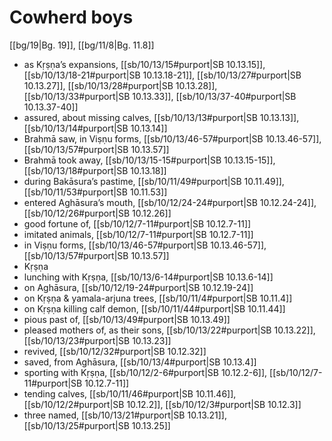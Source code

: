 # Cowherd boys

[[bg/19|Bg. 19]], [[bg/11/8|Bg. 11.8]]

* as Kṛṣṇa’s expansions, [[sb/10/13/15#purport|SB 10.13.15]], [[sb/10/13/18-21#purport|SB 10.13.18-21]], [[sb/10/13/27#purport|SB 10.13.27]], [[sb/10/13/28#purport|SB 10.13.28]], [[sb/10/13/33#purport|SB 10.13.33]], [[sb/10/13/37-40#purport|SB 10.13.37-40]]
* assured, about missing calves, [[sb/10/13/13#purport|SB 10.13.13]], [[sb/10/13/14#purport|SB 10.13.14]]
* Brahmā saw, in Viṣṇu forms, [[sb/10/13/46-57#purport|SB 10.13.46-57]], [[sb/10/13/57#purport|SB 10.13.57]]
* Brahmā took away, [[sb/10/13/15-15#purport|SB 10.13.15-15]], [[sb/10/13/18#purport|SB 10.13.18]]
* during Bakāsura’s pastime, [[sb/10/11/49#purport|SB 10.11.49]], [[sb/10/11/53#purport|SB 10.11.53]]
* entered Aghāsura’s mouth, [[sb/10/12/24-24#purport|SB 10.12.24-24]], [[sb/10/12/26#purport|SB 10.12.26]]
* good fortune of, [[sb/10/12/7-11#purport|SB 10.12.7-11]]
* imitated animals, [[sb/10/12/7-11#purport|SB 10.12.7-11]]
* in Viṣṇu forms, [[sb/10/13/46-57#purport|SB 10.13.46-57]], [[sb/10/13/57#purport|SB 10.13.57]]
* Kṛṣṇa
* lunching with Kṛṣṇa, [[sb/10/13/6-14#purport|SB 10.13.6-14]]
* on Aghāsura, [[sb/10/12/19-24#purport|SB 10.12.19-24]]
* on Kṛṣṇa & yamala-arjuna trees, [[sb/10/11/4#purport|SB 10.11.4]]
* on Kṛṣṇa killing calf demon, [[sb/10/11/44#purport|SB 10.11.44]]
* pious past of, [[sb/10/13/49#purport|SB 10.13.49]]
* pleased mothers of, as their sons, [[sb/10/13/22#purport|SB 10.13.22]], [[sb/10/13/23#purport|SB 10.13.23]]
* revived, [[sb/10/12/32#purport|SB 10.12.32]]
* saved, from Aghāsura, [[sb/10/13/4#purport|SB 10.13.4]]
* sporting with Kṛṣṇa, [[sb/10/12/2-6#purport|SB 10.12.2-6]], [[sb/10/12/7-11#purport|SB 10.12.7-11]]
* tending calves, [[sb/10/11/46#purport|SB 10.11.46]], [[sb/10/12/2#purport|SB 10.12.2]], [[sb/10/12/3#purport|SB 10.12.3]]
* three named, [[sb/10/13/21#purport|SB 10.13.21]], [[sb/10/13/25#purport|SB 10.13.25]]
